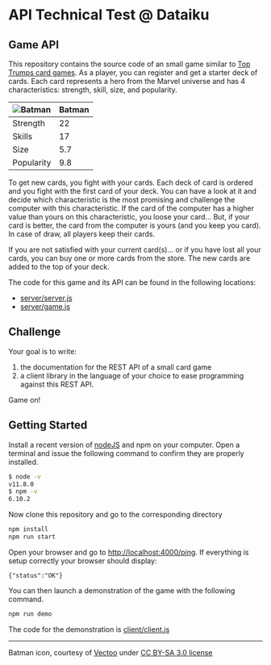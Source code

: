 # API Technical Test @ Dataiku

## Game API

This repository contains the source code of an small game similar to [Top Trumps card games](https://en.wikipedia.org/wiki/Top_Trumps). As a player, you can register and get a starter deck of cards.
Each card represents a hero from the Marvel universe and has 4 characteristics: strength, skill, size, and popularity.

![Batman](https://github.com/dataiku/api-challenge/blob/master/resources/batman.png) | Batman
------------ | -------------
Strength | 22
Skills | 17
Size | 5.7
Popularity | 9.8

To get new cards, you fight with your cards. Each deck of card is ordered and you fight with the first card of your deck. You can have a look at
it and decide which characteristic is the most promising and challenge the computer with this characteristic. If the card of the computer has a higher
value than yours on this characteristic, you loose your card... But, if your card is better, the card from the computer is yours (and you keep you card).
In case of draw, all players keep their cards.

If you are not satisfied with your current card(s)... or if you have lost all your cards, you can buy one or more cards from the store. The new cards are added to the top of your deck.

The code for this game and its API can be found in the following locations: 
  - [server/server.js](https://github.com/dataiku/api-challenge/tree/master/server/server.js)
  - [server/game.js](https://github.com/dataiku/api-challenge/tree/master/server/game.js)

## Challenge

Your goal is to write:
 1. the documentation for the REST API of a small card game
 1. a client library in the language of your choice to ease programming against this REST API.

Game on!

## Getting Started
Install a recent version of [nodeJS](https://nodejs.org/en/download/) and npm on your computer. Open a terminal and issue the following command to confirm they are properly installed.
```sh
$ node -v
v11.8.0
$ npm -v
6.10.2
```

Now clone this repository and go to the corresponding directory
```sh
npm install
npm run start
```

Open your browser and go to [http://localhost:4000/ping](http://localhost:4000/ping). If everything is setup correctly your browser should display:
```
{"status":"OK"}
```

You can then launch a demonstration of the game with the following command.
```sh
npm run demo
```
The code for the demonstration is [client/client.js](https://github.com/dataiku/api-challenge/tree/master/client/client.js)

----
Batman icon, courtesy of [Vectoo](https://www.iconfinder.com/icons/2525034/batman_halloween_hero_super_hero_icon) under [CC BY-SA 3.0 license](https://creativecommons.org/licenses/by-sa/3.0/)

